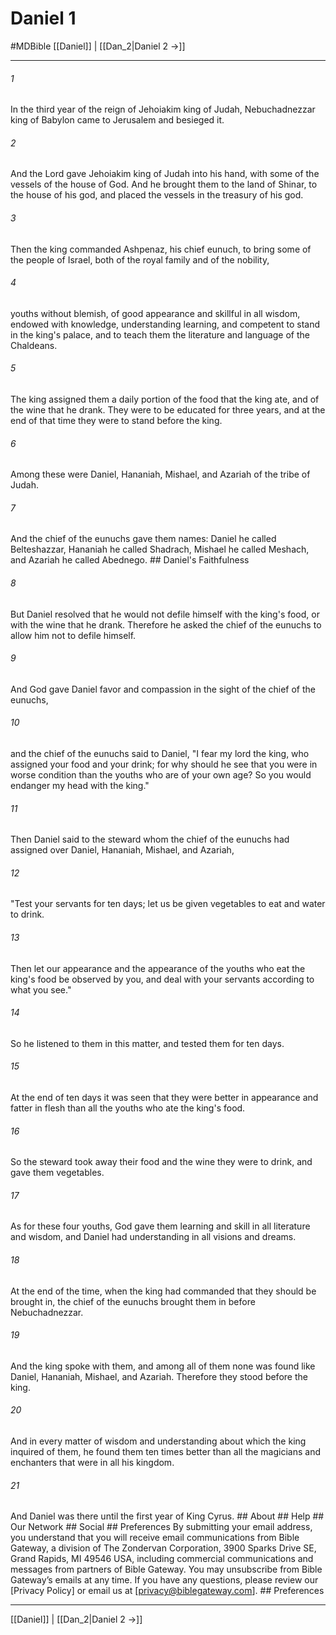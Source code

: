 # Daniel 1
#MDBible
[[Daniel]] | [[Dan_2|Daniel 2 →]]

***


###### 1 
In the third year of the reign of Jehoiakim king of Judah, Nebuchadnezzar king of Babylon came to Jerusalem and besieged it. 

###### 2 
And the Lord gave Jehoiakim king of Judah into his hand, with some of the vessels of the house of God. And he brought them to the land of Shinar, to the house of his god, and placed the vessels in the treasury of his god. 

###### 3 
Then the king commanded Ashpenaz, his chief eunuch, to bring some of the people of Israel, both of the royal family and of the nobility, 

###### 4 
youths without blemish, of good appearance and skillful in all wisdom, endowed with knowledge, understanding learning, and competent to stand in the king's palace, and to teach them the literature and language of the Chaldeans. 

###### 5 
The king assigned them a daily portion of the food that the king ate, and of the wine that he drank. They were to be educated for three years, and at the end of that time they were to stand before the king. 

###### 6 
Among these were Daniel, Hananiah, Mishael, and Azariah of the tribe of Judah. 

###### 7 
And the chief of the eunuchs gave them names: Daniel he called Belteshazzar, Hananiah he called Shadrach, Mishael he called Meshach, and Azariah he called Abednego. ## Daniel's Faithfulness 

###### 8 
But Daniel resolved that he would not defile himself with the king's food, or with the wine that he drank. Therefore he asked the chief of the eunuchs to allow him not to defile himself. 

###### 9 
And God gave Daniel favor and compassion in the sight of the chief of the eunuchs, 

###### 10 
and the chief of the eunuchs said to Daniel, "I fear my lord the king, who assigned your food and your drink; for why should he see that you were in worse condition than the youths who are of your own age? So you would endanger my head with the king." 

###### 11 
Then Daniel said to the steward whom the chief of the eunuchs had assigned over Daniel, Hananiah, Mishael, and Azariah, 

###### 12 
"Test your servants for ten days; let us be given vegetables to eat and water to drink. 

###### 13 
Then let our appearance and the appearance of the youths who eat the king's food be observed by you, and deal with your servants according to what you see." 

###### 14 
So he listened to them in this matter, and tested them for ten days. 

###### 15 
At the end of ten days it was seen that they were better in appearance and fatter in flesh than all the youths who ate the king's food. 

###### 16 
So the steward took away their food and the wine they were to drink, and gave them vegetables. 

###### 17 
As for these four youths, God gave them learning and skill in all literature and wisdom, and Daniel had understanding in all visions and dreams. 

###### 18 
At the end of the time, when the king had commanded that they should be brought in, the chief of the eunuchs brought them in before Nebuchadnezzar. 

###### 19 
And the king spoke with them, and among all of them none was found like Daniel, Hananiah, Mishael, and Azariah. Therefore they stood before the king. 

###### 20 
And in every matter of wisdom and understanding about which the king inquired of them, he found them ten times better than all the magicians and enchanters that were in all his kingdom. 

###### 21 
And Daniel was there until the first year of King Cyrus. ## About ## Help ## Our Network ## Social ## Preferences By submitting your email address, you understand that you will receive email communications from Bible Gateway, a division of The Zondervan Corporation, 3900 Sparks Drive SE, Grand Rapids, MI 49546 USA, including commercial communications and messages from partners of Bible Gateway. You may unsubscribe from Bible Gateway&rsquo;s emails at any time. If you have any questions, please review our [Privacy Policy] or email us at [privacy@biblegateway.com]. ## Preferences

***

[[Daniel]] | [[Dan_2|Daniel 2 →]]

